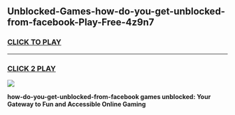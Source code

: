
## Unblocked-Games-how-do-you-get-unblocked-from-facebook-Play-Free-4z9n7
<h3>
<a href="https://premium76.site?title=how-do-you-get-unblocked-from-facebook&ref=10A">CLICK TO PLAY</a></h3>
<hr>

<h3>
<a href="https://premium76.site?title=how-do-you-get-unblocked-from-facebook&ref=10A">CLICK 2 PLAY</a>
  
</h3>

<a href="https://premium76.site?title=how-do-you-get-unblocked-from-facebook&ref=10A"><img src="https://clearcache.store/games.png"></a>


**how-do-you-get-unblocked-from-facebook games unblocked: Your Gateway to Fun and Accessible Online Gaming**
